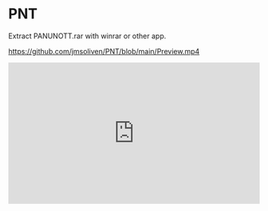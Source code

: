 # PNT

Extract PANUNOTT.rar with winrar or other app.


https://github.com/jmsoliven/PNT/blob/main/Preview.mp4

<div style="position: relative; padding-bottom: 56.25%; height: 0;"><iframe id="js_video_iframe" src="https://jumpshare.com/embed/4AtVZbYRu98ptup1pGwx" frameborder="0" webkitallowfullscreen mozallowfullscreen allowfullscreen style="position: absolute; top: 0; left: 0; width: 100%; height: 100%;"></iframe></div>
